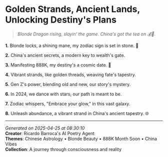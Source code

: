 # Golden Strands, Ancient Lands, Unlocking Destiny's Plans

> *Blonde Dragon rising, slayin' the game. China's got the tea on 💰💫.*

**1.** Blonde locks, a shining mane, my zodiac sign is set in stone. 🐉


**2.** China's ancient secrets, a modern key to wealth's gate.


**3.** Manifesting 888K, my destiny's a cosmic date. 💫


**4.** Vibrant strands, like golden threads, weaving fate's tapestry.


**5.** Gen Z's power, blending old and new, our story's mystery.


**6.** In 2024, we dance with stars, our path is meant to be.


**7.** Zodiac whispers, "Embrace your glow," in this vast galaxy.


**8.** Unleash abundance, a vibrant strand in China's ancient tapestry. 🌐



---

*Generated on 2025-04-25 at 08:30:10*  
**Creator**: Ricardo Barroca's AI Poetry Agent  
**Themes**: Chinese Astrology • Blonde Beauty • 888K Month Soon • China Vibes  
**Collection**: A journey through consciousness and reality